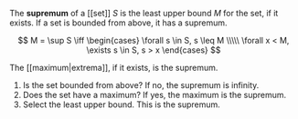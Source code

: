 The **supremum** of a [[set]] $S$ is the least upper bound $M$ for the set, if it exists. If a set is bounded from above, it has a supremum. 

$$
M = \sup S \iff \begin{cases} \forall s \in S, s \leq M \\\\\ \forall x < M, \exists s \in S, s > x \end{cases}
$$

The [[maximum|extrema]], if it exists, is the supremum.


1. Is the set bounded from above? If no, the supremum is infinity.
2. Does the set have a maximum? If yes, the maximum is the supremum.
3. Select the least upper bound. This is the supremum.
